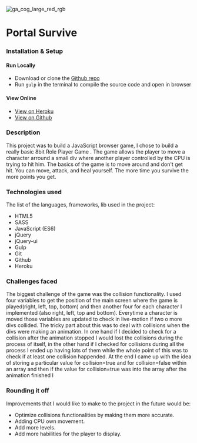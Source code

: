 ![ga_cog_large_red_rgb](https://cloud.githubusercontent.com/assets/40461/8183776/469f976e-1432-11e5-8199-6ac91363302b.png)

# Portal Survive



### [](https://github.com/danielsan89/WDI_LDN_29_PROJECT01#setup)Installation & Setup

#### Run Locally

- Download or clone the [Github repo](https://github.com/danielsan89/WDI_LDN_29_PROJECT01)
- Run `gulp` in the terminal to compile the source code and open in browser

#### View Online

- [View on Heroku](https://portal-survive.herokuapp.com/)
- [View on Github](https://github.com/danielsan89/WDI_LDN_29_PROJECT01/)



### [](hhttps://github.com/danielsan89/WDI_LDN_29_PROJECT01/#description)Description

This project was to build a JavaScript browser game, I chose to build a really basic 8bit Role Player Game . The game allows the player to move a character arround a small div where another player controlled by the CPU is trying to hit him. The basics of the game is to move around and don't get hit. You can move, attack, and heal yourself. The more time you survive the more points you get.


### [](https://github.com/danielsan89/WDI_LDN_29_PROJECT01/#technologies-used)Technologies used

The list of the languages, frameworks, lib used in the project:

- HTML5
- SASS
- JavaScript (ES6)
- jQuery
- jQuery-ui
- Gulp
- Git
- Github
- Heroku

### [](https://github.com/danielsan89/WDI_LDN_29_PROJECT01/#challenges-faced)Challenges faced

The biggest challenge of the game was the collision functionality. I used four variables to get the position of the main screen where the game is played(right, left, top, bottom) and then another four for each character I implemented (also right, left, top and bottom). Everytime a character is moved those variables are updated to check in live-motion if two o more divs collided. The tricky part about this was to deal with collisions when the divs were making an animation. In one hand if I decided to check for a collision after the animation stopped I would lost the collisions during the process of itself, in the other hand if I checked for collisions during all the process I ended up having lots of them while the whole point of this was to check if at least one collision happended. At the end I came up with the idea of storing a particular value for collision=true and for collision=false within an array and then if the value for collision=true was into the array after the animation finished I 

### [](https://github.com/timrooke1991/project-0#rounding-it-off)Rounding it off

Improvements that I would like to make to the project in the future would be:

- Optimize collisions functionalities by making them more accurate.
- Adding CPU own movement.
- Add more levels.
- Add more habilities for the player to display.
